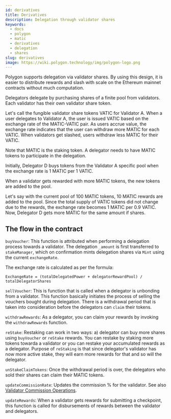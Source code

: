```yaml
---
id: derivatives
title: Derivatives
description: Delegation through validator shares
keywords:
  - docs
  - polygon
  - matic
  - derivatives
  - delegation
  - shares
slug: derivatives
image: https://wiki.polygon.technology/img/polygon-logo.png
---
```


Polygon supports delegation via validator shares. By using this design, it is easier to distribute rewards and slash with scale on the Ethereum mainnet contracts without much computation.

Delegators delegate by purchasing shares of a finite pool from validators. Each validator has their own validator share token.

Let's call the fungible validator share tokens VATIC for Validator A. When a user delegates to Validator A, the user is issued VATIC based on the exchange rate of the MATIC-VATIC pair. As users accrue value, the exchange rate indicates that the user can withdraw more MATIC for each VATIC. When validators get slashed, users withdraw less MATIC for their VATIC.

Note that MATIC is the staking token. A delegator needs to have MATIC tokens to participate in the delegation.

Initially, Delegator D buys tokens from the Validator A specific pool when the exchange rate is 1 MATIC per 1 VATIC.

When a validator gets rewarded with more MATIC tokens, the new tokens are added to the pool.

Let's say with the current pool of 100 MATIC tokens,  10 MATIC rewards are added to the pool. Since the total supply of VATIC tokens did not change due to the rewards, the exchange rate becomes 1 MATIC per 0.9 VATIC. Now, Delegator D gets more MATIC for the same amount if shares.

## The flow in the contract

`buyVoucher`: This function is attributed when performing a delegation process towards a validator. The delegation `_amount` is first transferred to `stakeManager`, which on confirmation mints delegation shares via `Mint` using the current `exchangeRate`.

The exchange rate is calculated as per the formula:

`ExchangeRate = (totalDelegatedPower + delegatorRewardPool) / totalDelegatorShares`

`sellVoucher`: This is function that is called when a delegator is unbonding from a validator. This function basically initiates the process of selling the vouchers bought during delegation. There is a withdrawal period that is taken into consideration before the delegators can `claim` their tokens.

`withdrawRewards`: As a delegator, you can claim your rewards by invoking the `withdrawRewards` function.

`reStake`: Restaking can work in two ways: a) delegator can buy more shares using `buyVoucher` or `reStake` rewards. You can restake by staking more tokens towarda a validator or you can restake your accumulated rewards as a delegator. Purpose of `reStaking` is that since delegator's validator has now more active stake, they will earn more rewards for that and so will the delegator.

`unStakeClaimTokens`: Once the withdrawal period is over, the delegators who sold their shares can claim their MATIC tokens.

`updateCommissionRate`: Updates the commission % for the validator. See also [Validator Commission Operations](/docs/pos/validator/validator-commission-operations).

`updateRewards`: When a validator gets rewards for submitting a checkpoint, this function is called for disbursements of rewards between the validator and delegators.
